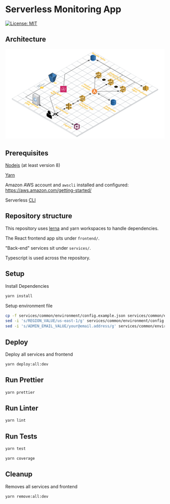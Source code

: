 # Serverless Monitoring App

[![License: MIT](https://img.shields.io/badge/License-MIT-yellow.svg)](https://opensource.org/licenses/MIT)

## Architecture

![Application architecture](images/serverless-monitoring-app.png)

## Prerequisites

[Nodejs](https://nodejs.org/en/) (at least version 8)

[Yarn](https://yarnpkg.com/lang/en/)

Amazon AWS account and `awscli` installed and configured: <https://aws.amazon.com/getting-started/>

Serverless [CLI](https://serverless.com/framework/docs/getting-started/)

## Repository structure

This repository uses [lerna](https://lernajs.io/) and yarn workspaces to handle dependencies.

The React frontend app sits under `frontend/`.

"Back-end" services sit under `services/`.

Typescript is used across the repository.

## Setup

Install Dependencies

```bash
yarn install
```

Setup environment file

```bash
cp -f services/common/environment/config.example.json services/common/environment/config.dev.json
sed -i 's/REGION_VALUE/us-east-1/g' services/common/environment/config.dev.json
sed -i 's/ADMIN_EMAIL_VALUE/your@email.address/g' services/common/environment/config.dev.json
```

## Deploy

Deploy all services and frontend

```bash
yarn deploy:all:dev
```

## Run Prettier

```bash
yarn prettier
```

## Run Linter

```bash
yarn lint
```

## Run Tests

```bash
yarn test
```

```bash
yarn coverage
```

## Cleanup

Removes all services and frontend

```bash
yarn remove:all:dev
```

